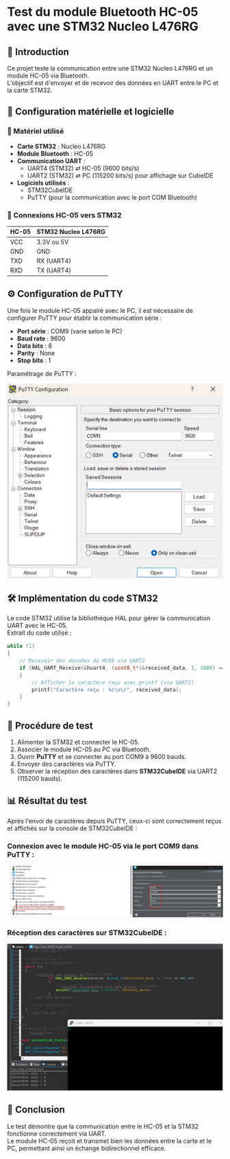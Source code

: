 # Test du module Bluetooth HC-05 avec une STM32 Nucleo L476RG

## 📌 Introduction
Ce projet teste la communication entre une STM32 Nucleo L476RG et un module HC-05 via Bluetooth.  
L'objectif est d'envoyer et de recevoir des données en UART entre le PC et la carte STM32.

## 🔧 Configuration matérielle et logicielle

### 📍 Matériel utilisé
- **Carte STM32** : Nucleo L476RG  
- **Module Bluetooth** : HC-05  
- **Communication UART** :  
  - UART4 (STM32) ⇄ HC-05 (9600 bits/s)  
  - UART2 (STM32) ⇄ PC (115200 bits/s) pour affichage sur CubeIDE  
- **Logiciels utilisés** :  
  - STM32CubeIDE  
  - PuTTY (pour la communication avec le port COM Bluetooth)  

### 🔌 Connexions HC-05 vers STM32
| HC-05 | STM32 Nucleo L476RG |
|-------|---------------------|
| VCC   | 3.3V ou 5V         |
| GND   | GND                |
| TXD   | RX (UART4)         |
| RXD   | TX (UART4)         |

## ⚙️ Configuration de PuTTY

Une fois le module HC-05 appairé avec le PC, il est nécessaire de configurer PuTTY pour établir la communication série :
- **Port série** : COM9 (varie selon le PC)  
- **Baud rate** : 9600  
- **Data bits** : 8  
- **Parity** : None  
- **Stop bits** : 1  

Paramétrage de PuTTY :  

![Configuration de PuTTY](test_HC05_3.png)

## 🛠️ Implémentation du code STM32
Le code STM32 utilise la bibliothèque HAL pour gérer la communication UART avec le HC-05.  
Extrait du code utilisé :

```c
while (1)
{
    // Recevoir des données du HC05 via UART2
    if (HAL_UART_Receive(&huart4, (uint8_t*)&received_data, 1, 1000) == HAL_OK)
    {
        // Afficher le caractère reçu avec printf (via UART2)
        printf("Caractère reçu : %c\n\r", received_data);
    }
}
```

## 🔬 Procédure de test
1. Alimenter la STM32 et connecter le HC-05.  
2. Associer le module HC-05 au PC via Bluetooth.  
3. Ouvrir **PuTTY** et se connecter au port COM9 à 9600 bauds.  
4. Envoyer des caractères via PuTTY.  
5. Observer la réception des caractères dans **STM32CubeIDE** via UART2 (115200 bauds).  

## 📊 Résultat du test
Après l'envoi de caractères depuis PuTTY, ceux-ci sont correctement reçus et affichés sur la console de STM32CubeIDE :  

### Connexion avec le module HC-05 via le port COM9 dans PuTTY :  
![Console dans CubeIDE](test_HC05_2.png)

### Réception des caractères sur STM32CubeIDE :  
![Résultat du test](test_HC05.png)

## 📌 Conclusion
Le test démontre que la communication entre le HC-05 et la STM32 fonctionne correctement via UART.  
Le module HC-05 reçoit et transmet bien les données entre la carte et le PC, permettant ainsi un échange bidirectionnel efficace.  

